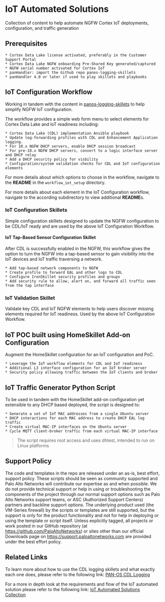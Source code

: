 # IoT Automated Solutions

Collection of content to help automate NGFW Cortex IoT deployments, configuration, and
traffic generation

## Prerequisites

    * Cortex Data Lake license activated, preferably in the Customer Support Portal 
    * Cortex Data Lake NGFW onboarding Pre-Shared Key generated/captured
    * NGFW serial number activated for Cortex IoT
    * panHandler: import the Github repo panos-logging-skillets
    * panHandler 4.0 or later if used to play skillets and playbooks

## IoT Configuration Workflow


Working in tandem with the content in 
[panos-logging-skillets](https://github.com/PaloAltoNetworks/panos-logging-skillets)
to help simplify NGFW IoT configuration.

The workflow provides a simple web form menu to select elements for Cortex Data Lake
and IoT readiness including:

    * Cortex Data Lake (CDL) implementation Ansible playbook
    * Update log-forwarding profiles with CDL and Enhancement Application logging. 
    * For 10.x NGFW DHCP servers, enable DHCP session broadcast
    * For pre-10.x NGFW DHCP servers, convert to a logic interface server and DHCP relay
    * Add a DHCP security policy for visbility
    * Configuration/system validation checks for CDL and IoT configuration elements
    
For more details about which options to choose in the workflow, navigate to the **README** in the 
`workflow_iot_setup` directory.

For more details about each element in the IoT Configuration workflow, navigate to the according
subdirectory to view additional **README**s. 
    
### IoT Configuration Skillets

Simple configuration skillets designed to update the NGFW configuration to be CDL/IoT ready
and are used by the above IoT Configuration Workflow.

#### IoT Tap-Based Sensor Configuration Skillet

After CDL is successfully enabled in the NGFW, this workflow gives the option to turn the NGFW into a tap-based 
sensor to gain visibility into the IoT devices and IoT traffic traversing a network.

    * Add tap-based network components to NGFW
    * Create profile to forward EAL and other logs to CDL
    * Configure IronSkillet security profiles and groups
    * Add security rule to allow, alert on, and forward all traffic seen from the tap interface

### IoT Validation Skillet

Validate key CDL and IoT NGFW elements to help users discover missing elements
required for IoT readiness. Used by the above IoT Configuration Workflow.

## IoT POC built using HomeSkillet Add-on Configuration

Augment the HomeSkillet configuration for an IoT configuration and PoC.

    * Leverage the IoT workflow elements for CDL and IoT readiness
    * Additional L3 interface configuration for an IoT broker server
    * Security policy allowing traffic between the IoT clients and broker
    
## IoT Traffic Generator Python Script

To be used in tandem with the HomeSkillet add-on configuration yet extensible to any
DHCP based deployed, the script is designed to:

    * Generate a set of IoT MAC addresses from a single Ubuntu server
    * DHCP interactions for each MAC address to create DHCP EAL log traffic
    * Create virtual MAC-IP interfaces on the Ubuntu server
    * Cycle MQTT client-broker traffic from each virtual MAC-IP interface
    
> The script requires root access and uses dhtest, intended to run on Linux platforms


## Support Policy
The code and templates in the repo are released under an as-is, best effort,
support policy. These scripts should be seen as community supported and
Palo Alto Networks will contribute our expertise as and when possible.
We do not provide technical support or help in using or troubleshooting the
components of the project through our normal support options such as
Palo Alto Networks support teams, or ASC (Authorized Support Centers)
partners and backline support options. The underlying product used
(the VM-Series firewall) by the scripts or templates are still supported,
but the support is only for the product functionality and not for help in
deploying or using the template or script itself. Unless explicitly tagged,
all projects or work posted in our GitHub repository
(at https://github.com/PaloAltoNetworks) or sites other than our official
Downloads page on https://support.paloaltonetworks.com are provided under
the best effort policy.

## Related Links
To learn more about how to use the CDL logging skillets and what exactly each one does, please refer to the following link:
[PAN-OS CDL Logging](https://live.paloaltonetworks.com/t5/quickplay-solutions-articles/pan-os-cortex-data-lake-logging-quickplays/ta-p/348669)

For a more in depth look at the requirements and flow of the IoT automated solution please refer to the following link:
[IoT Automated Solutions Collection](https://gallery.pan.dev/repo/iot-automated-solution)
